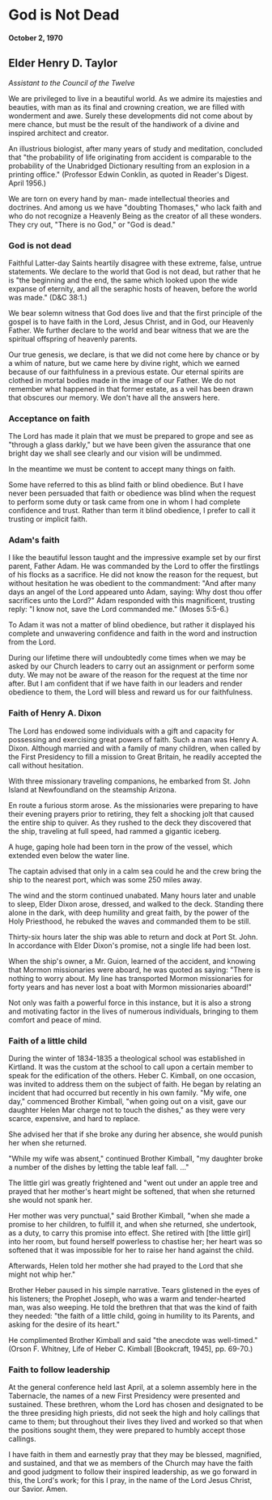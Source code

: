 # God is Not Dead
#### October 2, 1970
## Elder Henry D. Taylor 
*Assistant to the Council of the Twelve*

We are privileged to live in a beautiful world. As we admire its majesties and beauties, with man as its final and crowning creation, we are filled with wonderment and awe. Surely these developments did not come about by mere chance, but must be the result of the handiwork of a divine and inspired architect and creator.

An illustrious biologist, after many years of study and meditation, concluded that "the probability of life originating from accident is comparable to the probability of the Unabridged Dictionary resulting from an explosion in a printing office." (Professor Edwin Conklin, as quoted in Reader's Digest. April 1956.)

We are torn on every hand by man- made intellectual theories and doctrines. And among us we have "doubting Thomases," who lack faith and who do not recognize a Heavenly Being as the creator of all these wonders. They cry out, "There is no God," or "God is dead."

### God is not dead

Faithful Latter-day Saints heartily disagree with these extreme, false, untrue statements. We declare to the world that God is not dead, but rather that he is "the beginning and the end, the same which looked upon the wide expanse of eternity, and all the seraphic hosts of heaven, before the world was made." (D&C 38:1.) 

We bear solemn witness that God does live and that the first principle of the gospel is to have faith in the Lord, Jesus Christ, and in God, our Heavenly Father. We further declare to the world and bear witness that we are the spiritual offspring of heavenly parents.

Our true genesis, we declare, is that we did not come here by chance or by a whim of nature, but we came here by divine right, which we earned because of our faithfulness in a previous estate. Our eternal spirits are clothed in mortal bodies made in the image of our Father. We do not remember what happened in that former estate, as a veil has been drawn that obscures our memory. We don't have all the answers here.

### Acceptance on faith

The Lord has made it plain that we must be prepared to grope and see as "through a glass darkly," but we have been given the assurance that one bright day we shall see clearly and our vision will be undimmed.

In the meantime we must be content to accept many things on faith.

Some have referred to this as blind faith or blind obedience. But I have never been persuaded that faith or obedience was blind when the request to perform some duty or task came from one in whom I had complete confidence and trust. Rather than term it blind obedience, I prefer to call it trusting or implicit faith.

### Adam's faith

I like the beautiful lesson taught and the impressive example set by our first parent, Father Adam. He was commanded by the Lord to offer the firstlings of his flocks as a sacrifice. He did not know the reason for the request, but without hesitation he was obedient to the commandment: "And after many days an angel of the Lord appeared unto Adam, saying: Why dost thou offer sacrifices unto the Lord?" Adam responded with this magnificent, trusting reply: "I know not, save the Lord commanded me." (Moses 5:5-6.) 

To Adam it was not a matter of blind obedience, but rather it displayed his complete and unwavering confidence and faith in the word and instruction from the Lord.

During our lifetime there will undoubtedly come times when we may be asked by our Church leaders to carry out an assignment or perform some duty. We may not be aware of the reason for the request at the time nor after. But I am confident that if we have faith in our leaders and render obedience to them, the Lord will bless and reward us for our faithfulness.

### Faith of Henry A. Dixon

The Lord has endowed some individuals with a gift and capacity for possessing and exercising great powers of faith. Such a man was Henry A. Dixon. Although married and with a family of many children, when called by the First Presidency to fill a mission to Great Britain, he readily accepted the call without hesitation. 

With three missionary traveling companions, he embarked from St. John Island at Newfoundland on the steamship Arizona.

En route a furious storm arose. As the missionaries were preparing to have their evening prayers prior to retiring, they felt a shocking jolt that caused the entire ship to quiver. As they rushed to the deck they discovered that the ship, traveling at full speed, had rammed a gigantic iceberg. 

A huge, gaping hole had been torn in the prow of the vessel, which extended even below the water line. 

The captain advised that only in a calm sea could he and the crew bring the ship to the nearest port, which was some 250 miles away.

The wind and the storm continued unabated. Many hours later and unable to sleep, Elder Dixon arose, dressed, and walked to the deck. Standing there alone in the dark, with deep humility and great faith, by the power of the Holy Priesthood, he rebuked the waves and commanded them to be still.

Thirty-six hours later the ship was able to return and dock at Port St. John. In accordance with Elder Dixon's promise, not a single life had been lost.

When the ship's owner, a Mr. Guion, learned of the accident, and knowing that Mormon missionaries were aboard, he was quoted as saying: "There is nothing to worry about. My line has transported Mormon missionaries for forty years and has never lost a boat with Mormon missionaries aboard!"

Not only was faith a powerful force in this instance, but it is also a strong and motivating factor in the lives of numerous individuals, bringing to them comfort and peace of mind.

### Faith of a little child

During the winter of 1834-1835 a theological school was established in Kirtland. It was the custom at the school to call upon a certain member to speak for the edification of the others. Heber C. Kimball, on one occasion, was invited to address them on the subject of faith. He began by relating an incident that had occurred but recently in his own family. "My wife, one day," commenced Brother Kimball, "when going out on a visit, gave our daughter Helen Mar charge not to touch the dishes," as they were very scarce, expensive, and hard to replace. 

She advised her that if she broke any during her absence, she would punish her when she returned.

"While my wife was absent," continued Brother Kimball, "my daughter broke a number of the dishes by letting the table leaf fall. ..."

The little girl was greatly frightened and "went out under an apple tree and prayed that her mother's heart might be softened, that when she returned she would not spank her.

Her mother was very punctual," said Brother Kimball, "when she made a promise to her children, to fulfill it, and when she returned, she undertook, as a duty, to carry this promise into effect. She retired with [the little girl] into her room, but found herself powerless to chastise her; her heart was so softened that it was impossible for her to raise her hand against the child.

Afterwards, Helen told her mother she had prayed to the Lord that she might not whip her."

Brother Heber paused in his simple narrative. Tears glistened in the eyes of his listeners; the Prophet Joseph, who was a warm and tender-hearted man, was also weeping. He told the brethren that that was the kind of faith they needed: "the faith of a little child, going in humility to its Parents, and asking for the desire of its heart."

He complimented Brother Kimball and said "the anecdote was well-timed." (Orson F. Whitney, Life of Heber C. Kimball [Bookcraft, 1945], pp. 69-70.)

### Faith to follow leadership

At the general conference held last April, at a solemn assembly here in the Tabernacle, the names of a new First Presidency were presented and sustained. These brethren, whom the Lord has chosen and designated to be the three presiding high priests, did not seek the high and holy callings that came to them; but throughout their lives they lived and worked so that when the positions sought them, they were prepared to humbly accept those callings. 

I have faith in them and earnestly pray that they may be blessed, magnified, and sustained, and that we as members of the Church may have the faith and good judgment to follow their inspired leadership, as we go forward in this, the Lord's work; for this I pray, in the name of the Lord Jesus Christ, our Savior. Amen.


